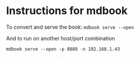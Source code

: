 # Instructions for mdbook

To convert and serve the book: `mdbook serve --open`

And to run on another host/port combination

`mdbook serve --open -p 8888 -n 192.168.1.43`
